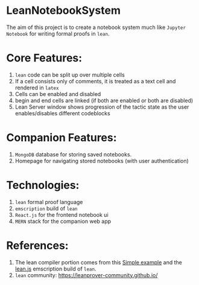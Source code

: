 # LeanNotebookSystem
The aim of this project is to create a notebook system much like `Jupyter Notebook` for writing formal proofs in `lean`.

# Core Features:
1. `lean` code can be split up over multiple cells
2. If a cell consists only of comments, it is treated as a text cell and rendered in `latex`
3. Cells can be enabled and disabled
4. begin and end cells are linked (if both are enabled or both are disabled)
5. Lean Server window shows progression of the tactic state as the user enables/disables different codeblocks

# Companion Features:
1. `MongoDB` database for storing saved notebooks.
2. Homepage for navigating stored notebooks (with user authentication)

# Technologies:
1. `lean` formal proof language
2. `emscription` build of `lean`
3. `React.js` for the frontend notebook ui
4. `MERN` stack for the companion web app

# References:
1. The lean compiler portion comes from this [Simple example](https://github.com/leanprover/lean.js/blob/master/examples/simple-lean-js-example.html) and the [lean.js](https://leanprover.github.io/lean.js/lean.js) emscription build of `lean`.
2. `lean` community: https://leanprover-community.github.io/
